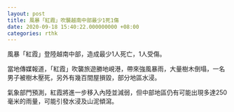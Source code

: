 ```yaml
---
layout: post
title: 風暴「紅霞」吹襲越南中部最少1死1傷
date: 2020-09-18 15:40:22.000000000 +08:00
categories: rthk
---
```


風暴「紅霞」登陸越南中部，造成最少1人死亡，1人受傷。

當地傳媒報道，「紅霞」吹襲旅遊勝地峴港，帶來強風暴雨，大量樹木倒塌，一名男子被樹木壓死，另外有幾百間屋損毀，部分地區水浸。

氣象部門預測，紅霞將進一步移入內陸並減弱，但中部地區仍有可能出現多達250毫米的雨量，可能引發水浸及山泥傾瀉。
